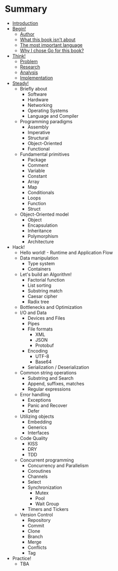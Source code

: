 # Summary

* [Introduction](README.md)
* [Begin!](start/Quickstart.md)
	- [Author](start/Author.md)
	- [What this book isn't about](start/Misconceptions.md)
	- [The most important language](start/Language.md)
	- [Why I chose Go for this book?](start/Golang.md)
* [Think!](think/Think.md)
	- [Problem](think/Problem.md)
	- [Research](think/Research.md)
	- [Analysis](think/Analysis.md)
	- [Implementation](think/Implementation.md)
* [Steady!](steady/Steady.md)
	- Briefly about
		* Software
		* Hardware
		* Networking
		* Operating Systems
		* Language and Compiler
	- Programming paradigms
		* Assembly
		* Imperative
		* Structural
		* Object-Oriented
		* Functional
	- Fundamental primitives
		* Package
		* Comment
		* Variable
		* Constant
		* Array
		* Map
		* Conditionals
		* Loops
		* Function
		* Struct
	- Object-Oriented model
		* Object
		* Encapsulation
		* Inheritance
		* Polymorphism
		* Architecture
* Hack!
	- Hello world!
	- Runtime and Application Flow
	- Data manipulation
		* Type system
		* Containers
	- Let's build an Algorithm!
		* Factorial function
		* List sorting
		* Substring match
		* Caesar cipher
		* Radix tree
	- Bottlenecks and Optimization
	- I/O and Data
		* Devices and Files
		* Pipes
		* File formats
			- XML
			- JSON
			- Protobuf
		* Encoding
			- UTF-8
			- Base64
		* Serialization / Deserialization
	- Common string operations
		* Substring and Search
		* Append, suffixes, matches
		* Regular expressions
	- Error handling
		* Exceptions
		* Panic and Recover
		* Defer
	- Utilizing objects
		* Embedding
		* Generics
		* Interfaces
	- Code Quality
		* KISS
		* DRY
		* TDD
	- Concurrent programming
		* Concurrency and Parallelism
		* Coroutines
		* Channels
		* Select
		* Synchronization
			- Mutex
			- Pool
			- Wait Group
		* Timers and Tickers
	- Version Control
		* Repository
		* Commit
		* Clone
		* Branch
		* Merge
		* Conflicts
		* Tag
* Practice!
	- TBA

